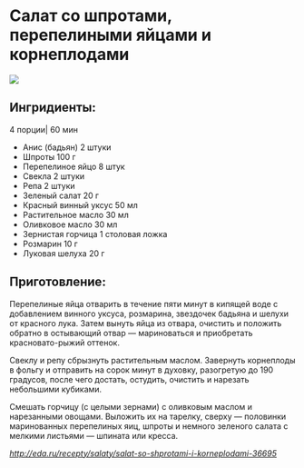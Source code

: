 # Салат со шпротами, перепелиными яйцами и корнеплодами

![](https://s-media-cache-ak0.pinimg.com/originals/b8/ae/79/b8ae79adbe9c6d4c097d06932d9b0b45.jpg)

## Ингридиенты:

4 порции\| 60 мин

* Анис \(бадьян\)    2 штуки
* Шпроты    100 г
* Перепелиное яйцо    8 штук
* Свекла    2 штуки
* Репа    2 штуки
* Зеленый салат    20 г
* Красный винный уксус    50 мл
* Растительное масло    30 мл
* Оливковое масло    30 мл
* Зернистая горчица    1 столовая ложка
* Розмарин    10 г
* Луковая шелуха    20 г

## Приготовление:

Перепелиные яйца отварить в течение пяти минут в кипящей воде с добавлением винного уксуса, розмарина, звездочек бадьяна и шелухи от красного лука. Затем вынуть яйца из отвара, очистить и положить обратно в остывающий отвар — мариноваться и приобретать красновато-рыжий оттенок.

Свеклу и репу сбрызнуть растительным маслом. Завернуть корнеплоды в фольгу и отправить на сорок минут в духовку, разогретую до 190 градусов, после чего достать, остудить, очистить и нарезать небольшими кубиками.

Смешать горчицу \(с целыми зернами\) с оливковым маслом и нарезанными овощами. Выложить их на тарелку, сверху — половинки маринованных перепелиных яиц, шпроты и немного зеленого салата с мелкими листьями — шпината или кресса.

_http://eda.ru/recepty/salaty/salat-so-shprotami-i-korneplodami-36695_

